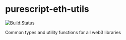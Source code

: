 # purescript-eth-utils

[![Build Status](https://travis-ci.org/f-o-a-m/purescript-eth-utils.svg?branch=master)](https://travis-ci.org/f-o-a-m/purescript-eth-utils)

Common types and utility functions for all web3 libraries
